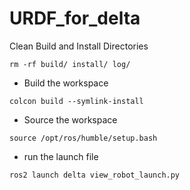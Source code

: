 # URDF_for_delta

Clean Build and Install Directories
```
rm -rf build/ install/ log/
```
- Build the workspace
```
colcon build --symlink-install
```
- Source the workspace
```
source /opt/ros/humble/setup.bash

```
- run the launch file
```
ros2 launch delta view_robot_launch.py
```
